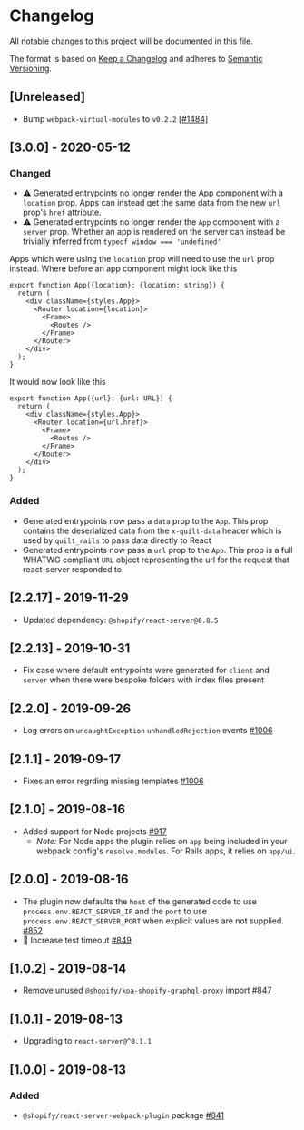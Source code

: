 # Changelog

All notable changes to this project will be documented in this file.

The format is based on [Keep a Changelog](http://keepachangelog.com/en/1.0.0/)
and adheres to [Semantic Versioning](http://semver.org/spec/v2.0.0.html).

## [Unreleased]

- Bump `webpack-virtual-modules` to `v0.2.2` [[#1484]](https://github.com/Shopify/quilt/pull/1484)

## [3.0.0] - 2020-05-12

### Changed

- ⚠️ Generated entrypoints no longer render the App component with a `location` prop. Apps can instead get the same data from the new `url` prop's `href` attribute.
- ⚠️ Generated entrypoints no longer render the `App` component with a `server` prop. Whether an app is rendered on the server can instead be trivially inferred from `typeof window === 'undefined'`

Apps which were using the `location` prop will need to use the `url` prop instead. Where before an app component might look like this

```tsx
export function App({location}: {location: string}) {
  return (
    <div className={styles.App}>
      <Router location={location}>
        <Frame>
          <Routes />
        </Frame>
      </Router>
    </div>
  );
}
```

It would now look like this

```tsx
export function App({url}: {url: URL}) {
  return (
    <div className={styles.App}>
      <Router location={url.href}>
        <Frame>
          <Routes />
        </Frame>
      </Router>
    </div>
  );
}
```

### Added

- Generated entrypoints now pass a `data` prop to the `App`. This prop contains the deserialized data from the `x-quilt-data` header which is used by `quilt_rails` to pass data directly to React
- Generated entrypoints now pass a `url` prop to the `App`. This prop is a full WHATWG compliant `URL` object representing the url for the request that react-server responded to.

## [2.2.17] - 2019-11-29

- Updated dependency: `@shopify/react-server@0.8.5`

## [2.2.13] - 2019-10-31

- Fix case where default entrypoints were generated for `client` and `server` when there were bespoke folders with index files present

## [2.2.0] - 2019-09-26

- Log errors on `uncaughtException` `unhandledRejection` events [#1006](https://github.com/Shopify/quilt/pull/1006)

## [2.1.1] - 2019-09-17

- Fixes an error regrding missing templates [#1006](https://github.com/Shopify/quilt/pull/1006)

## [2.1.0] - 2019-08-16

- Added support for Node projects [#917](https://github.com/Shopify/quilt/pull/917)
  - _Note:_ For Node apps the plugin relies on `app` being included in your webpack config's `resolve.modules`. For Rails apps, it relies on `app/ui`.

## [2.0.0] - 2019-08-16

- The plugin now defaults the `host` of the generated code to use `process.env.REACT_SERVER_IP` and the `port` to use `process.env.REACT_SERVER_PORT` when explicit values are not supplied. [#852](https://github.com/Shopify/quilt/pull/852)
- 💚 Increase test timeout [#849](https://github.com/Shopify/quilt/pull/849)

## [1.0.2] - 2019-08-14

- Remove unused `@shopify/koa-shopify-graphql-proxy` import [#847](https://github.com/Shopify/quilt/pull/847)

## [1.0.1] - 2019-08-13

- Upgrading to `react-server@^0.1.1`

## [1.0.0] - 2019-08-13

### Added

- `@shopify/react-server-webpack-plugin` package [#841](https://github.com/Shopify/quilt/pull/841)
